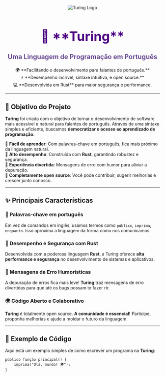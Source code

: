 <p align="center">
  <img src="https://img.shields.io/badge/Turing%20-%20Linguagem%20de%20Programação-blueviolet?style=for-the-badge&logo=rust&logoColor=white" alt="Turing Logo">
</p>

<h1 align="center" style="font-size: 3em; color: #4B0082;">🚀 **Turing**</h1>
<h3 align="center" style="font-size: 1.5em; color: #6a4c93;">Uma Linguagem de Programação em Português</h3>

<p align="center">
  🌍 **Facilitando o desenvolvimento para falantes de português.**<br>
  ⚡ **Desempenho incrível, sintaxe intuitiva, e open source.**<br>
  💻 **Desenvolvida em Rust** para maior segurança e performance.
</p>

---

## 🎯 Objetivo do Projeto

**Turing** foi criada com o objetivo de tornar o desenvolvimento de software mais acessível e natural para falantes de português. Através de uma sintaxe simples e eficiente, buscamos **democratizar o acesso ao aprendizado de programação**.

🔹 **Fácil de aprender**: Com palavras-chave em português, fica mais próximo da linguagem natural.  
🔹 **Alto desempenho**: Construída com **Rust**, garantindo robustez e segurança.  
🔹 **Experiência divertida**: Mensagens de erro com humor para aliviar a depuração.  
🔹 **Completamente open source**: Você pode contribuir, sugerir melhorias e crescer junto conosco.  

---

## ✨ Principais Características

### 🔑 **Palavras-chave em português**
Em vez de comandos em inglês, usamos termos como `público`, `imprima`, `enquanto`. Isso aproxima a linguagem da forma como nos comunicamos.

### 🚀 **Desempenho e Segurança com Rust**
Desenvolvida com a poderosa linguagem **Rust**, a Turing oferece **alta performance e segurança** no desenvolvimento de sistemas e aplicativos.

### 🤣 **Mensagens de Erro Humorísticas**
A depuração de erros fica mais leve! **Turing** traz mensagens de erro divertidas para que até os bugs possam te fazer rir.

### 🌍 **Código Aberto e Colaborativo**
**Turing** é totalmente open source. **A comunidade é essencial!** Participe, proponha melhorias e ajude a moldar o futuro da linguagem.

---

## 📜 Exemplo de Código

Aqui está um exemplo simples de como escrever um programa na **Turing**:

```turing
público função principal() {
    imprima("Olá, mundo! 🌍");
}
